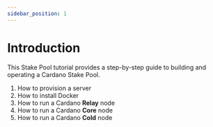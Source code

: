 ```yaml
---
sidebar_position: 1
---
```


# Introduction

This Stake Pool tutorial provides a step-by-step guide to building and operating a Cardano Stake Pool.

1. How to provision a server
2. How to install Docker
3. How to run a Cardano **Relay** node
4. How to run a Cardano **Core** node
5. How to run a Cardano **Cold** node
